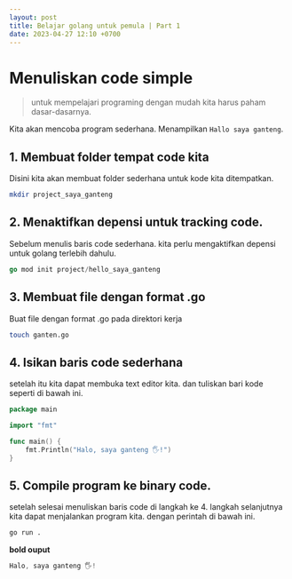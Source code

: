 ```yaml
---
layout: post
title: Belajar golang untuk pemula | Part 1
date: 2023-04-27 12:10 +0700
---
```


# Menuliskan code simple

> untuk mempelajari programing dengan mudah kita harus paham dasar-dasarnya.

Kita akan mencoba program sederhana. Menampilkan `Hallo saya ganteng`.

## 1. Membuat folder tempat code kita

Disini kita akan membuat folder sederhana untuk kode kita ditempatkan.

```bash
mkdir project_saya_ganteng
```

## 2. Menaktifkan depensi untuk tracking code.

Sebelum menulis baris code sederhana. kita perlu mengaktifkan depensi untuk golang terlebih dahulu.

```go
go mod init project/hello_saya_ganteng
```

## 3. Membuat file dengan format .go

Buat file dengan format .go pada direktori kerja

```bash
touch ganten.go
```

## 4. Isikan baris code sederhana

setelah itu kita dapat membuka text editor kita. dan tuliskan bari kode seperti di bawah ini.

```go
package main

import "fmt"

func main() {
    fmt.Println("Halo, saya ganteng 🖐️!")
}
```

## 5. Compile program ke binary code.

setelah selesai menuliskan baris code di langkah ke 4.  langkah selanjutnya kita dapat menjalankan program kita.
dengan perintah di bawah ini.

```bash
go run .
```

**bold ouput**
```go
Halo, saya ganteng 🖐️!
```

